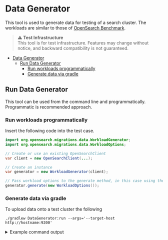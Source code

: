 # Data Generator

This tool is used to generate data for testing of a search cluster.  The workloads are similar to those of [OpenSearch Benchmark](https://github.com/opensearch-project/OpenSearch-Benchmark).

> **⚠️ Test Infrastructure**  
> This tool is for test infrastructure. Features may change without notice, and backward compatibility is not guaranteed.

- [Data Generator](#data-generator)
  - [Run Data Generator](#run-data-generator)
    - [Run workloads programmatically](#run-workloads-programmatically)
    - [Generate data via gradle](#generate-data-via-gradle)

## Run Data Generator

This tool can be used from the command line and programmatically.  Programmatic is recommended approach.

### Run workloads programmatically

Insert the following code into the test case.

```java
import org.opensearch.migrations.data.WorkloadGenerator;
import org.opensearch.migrations.data.WorkloadOptions;

// Create or use an existing OpenSearchClient
var client = new OpenSearchClient(...);

// Create an instance
var generator = new WorkloadGenerator(client);

// Pass workload options to the generate method, in this case using the defaults
generator.generate(new WorkloadOptions());
```


### Generate data via gradle

To upload data onto a test cluster the following

```shell
./gradlew DataGenerator:run --args='--target-host http://hostname:9200'
```

<details>
<summary>
Example command output
</summary>

```
$ ./gradlew DataGenerator:run --args=' --target-host https://172.18.0.1:19200 --target-insecure --target-username admin --target-password admin --docs-per-workload 1000'

> Task :DataGenerator:run
2024-10-10 17:33:01,247 INFO o.o.m.u.ProcessHelpers [main] getNodeInstanceName()=generated_d0bf496d-1b80-4316-bf38-e3315321a3ef
2024-10-10 17:33:01,249 INFO o.o.m.DataGenerator [main] Starting DataGenerator with workerId =generated_d0bf496d-1b80-4316-bf38-e3315321a3ef
2024-10-10 17:33:01,552 INFO o.o.m.d.WorkloadGenerator [main] Starting document creation
2024-10-10 17:33:02,858 INFO o.o.m.d.WorkloadGenerator [main] All document queued
2024-10-10 17:33:02,981 INFO o.o.m.d.WorkloadGenerator [main] All document completed
2024-10-10 17:33:02,981 INFO o.o.m.DataGenerator [main] Generation complete, took 1,429.00ms

Deprecated Gradle features were used in this build, making it incompatible with Gradle 9.0.

You can use '--warning-mode all' to show the individual deprecation warnings and determine if they come from your own scripts or plugins.

See https://docs.gradle.org/8.0.2/userguide/command_line_interface.html#sec:command_line_warnings

BUILD SUCCESSFUL in 4s
25 actionable tasks: 1 executed, 24 up-to-date
```
</details>
